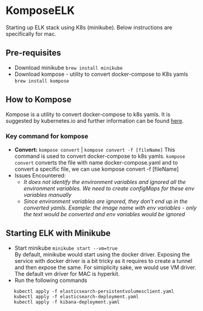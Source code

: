 # KomposeELK

Starting up ELK stack using K8s (minikube). Below instructions are specifically for mac.

## Pre-requisites
  - Download minikube
    `brew install minikube`
  - Download kompose - utility to convert docker-compose to K8s yamls
    `brew install kompose`

## How to Kompose
Kompose is a utility to convert docker-compose to k8s yamls. It is suggested by kubernetes.io and further information can be found [here]( https://kubernetes.io/docs/tasks/configure-pod-container/translate-compose-kubernetes/).

### Key command for kompose
  - **Convert:** `kompose convert` | `kompose convert -f [fileName]` 
    This command is used to convert docker-compose to k8s yamls. `kompose convert` converts the file with name docker-compose.yaml and to convert a specific file, we can use kompose convert -f [fileName]
  - Issues Encountered: 
    - *It does not identify the environment variables and ignored all the environment variables. We need to create configMaps for these env variables manually*
    - *Since environment variables are ignored, they don't end up in the converted yamls. Example: the image name with env variables - only the text would be converted and env variables would be ignored*
    
## Starting ELK with Minikube
  - Start minikube
  ```minikube start --vm=true```
  <br/>By default, minikube would start using the docker driver. Exposing the service with docker driver is a bit tricky as it requires to create a tunnel and then expose the same. For simiplicity sake, we would use VM driver. The default vm driver for MAC is hyperkit.
  - Run the following commands <br/>
  ```
     kubectl apply -f elasticsearch-persistentvolumesclient.yaml
     kubectl apply -f elasticsearch-deployment.yaml
     kubectl apply -f kibana-deployment.yaml
  ```
